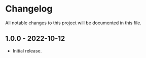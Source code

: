 # Changelog

All notable changes to this project will be documented in this file.

## 1.0.0 - 2022-10-12
- Initial release.